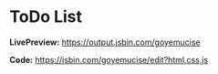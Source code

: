 # ToDo List

**LivePreview:** https://output.jsbin.com/goyemucise

**Code:** https://jsbin.com/goyemucise/edit?html,css,js
